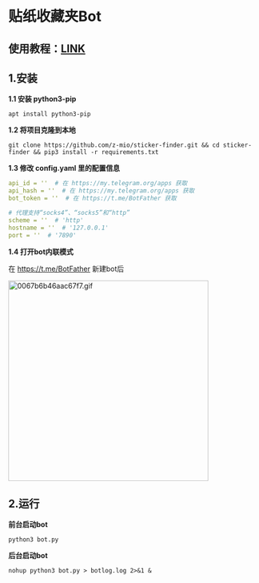 # 贴纸收藏夹Bot


## 使用教程：[LINK](https://telegra.ph/%E8%B4%B4%E7%BA%B8%E6%94%B6%E8%97%8F%E5%A4%B9bot%E4%BD%BF%E7%94%A8%E6%95%99%E7%A8%8B-09-08)




## 1.安装


**1.1 安装 python3-pip**

```
apt install python3-pip
```


**1.2 将项目克隆到本地**
``` 
git clone https://github.com/z-mio/sticker-finder.git && cd sticker-finder && pip3 install -r requirements.txt
```

**1.3 修改 config.yaml 里的配置信息**

``` yaml
api_id = ''  # 在 https://my.telegram.org/apps 获取
api_hash = ''  # 在 https://my.telegram.org/apps 获取
bot_token = ''  # 在 https://t.me/BotFather 获取

# 代理支持“socks4”、“socks5”和“http”
scheme = ''  # 'http'
hostname = ''  # '127.0.0.1'
port = ''  # '7890'
```

**1.4 打开bot内联模式**

在 https://t.me/BotFather 新建bot后

<img src="https://img.chkaja.com/0067b6b46aac67f7.gif" alt="0067b6b46aac67f7.gif" title="0067b6b46aac67f7.gif" width="400" />



## 2.运行

**前台启动bot**

``` 
python3 bot.py
```


**后台启动bot**

``` 
nohup python3 bot.py > botlog.log 2>&1 &
```



